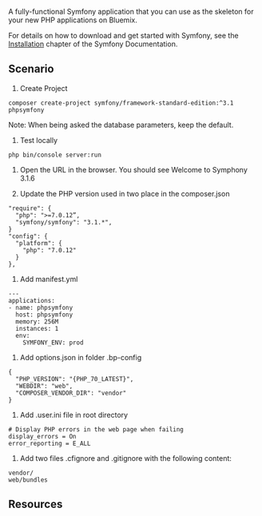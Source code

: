 A fully-functional Symfony application that you can use as the skeleton for your new PHP applications on Bluemix.

For details on how to download and get started with Symfony, see the
[Installation][1] chapter of the Symfony Documentation.


## Scenario

1. Create Project

  ```
  composer create-project symfony/framework-standard-edition:^3.1 phpsymfony
  ```

  Note: When being asked the database parameters, keep the default.
  
1. Test locally

  ```
  php bin/console server:run
  ```

1. Open the URL in the browser. You should see Welcome to Symphony 3.1.6

1. Update the PHP version used in two place in the composer.json

  ```
  "require": {
    "php": ">=7.0.12”,
    "symfony/symfony": "3.1.*",
  }
  "config": {
    "platform": {
      "php": "7.0.12"
    }
  },
  ```

1. Add manifest.yml

  ```
  ---
  applications:
  - name: phpsymfony
    host: phpsymfony
    memory: 256M
    instances: 1
    env:
      SYMFONY_ENV: prod
  ````

1. Add options.json in folder .bp-config

  ```
  {
    "PHP_VERSION": "{PHP_70_LATEST}",
    "WEBDIR": "web",
    "COMPOSER_VENDOR_DIR": "vendor"
  }
  ```

1. Add .user.ini file in root directory

  ```
  # Display PHP errors in the web page when failing
  display_errors = On
  error_reporting = E_ALL
  ```

1. Add two files .cfignore and .gitignore with the following content:

  ```
  vendor/
  web/bundles
  ````

## Resources

[1]:  https://symfony.com/doc/3.0/book/installation.html
